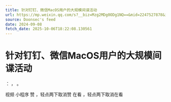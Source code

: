 ```yaml
---
title: 针对钉钉、微信MacOS用户的大规模间谍活动
url: https://mp.weixin.qq.com/s?__biz=Mzg2MDg0ODg1NQ==&mid=2247527878&idx=1&sn=da04022cc87d50b6abf6f1719f4aadd2
source: Doonsec's feed
date: 2024-09-08
fetch_date: 2025-10-06T18:22:08.130561
---
```


# 针对钉钉、微信MacOS用户的大规模间谍活动

：
，
。

视频
小程序
赞
，轻点两下取消赞
在看
，轻点两下取消在看